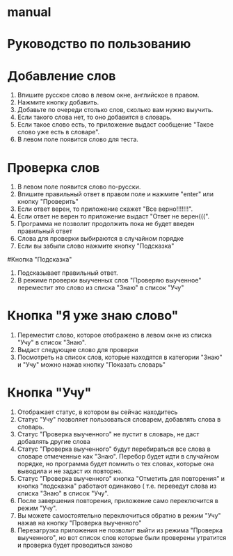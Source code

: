 # manual

# Руководство по пользованию

# Добавление слов

1. Впишите русское слово в левом окне, английское в правом.
2. Нажмите кнопку добавить.
3. Добавьте по очереди столько слов, сколько вам нужно выучить.
4. Если такого слова нет, то оно добавится в словарь.
5. Если такое слово есть, то приложение выдаст сообщение "Такое слово уже есть в словаре".
6. В левом поле появится слово для теста.

# Проверка слов

1. В левом поле появится слово по-русски.
2. Впишите правильный ответ в правом поле и нажмите "enter" или кнопку "Проверить"
3. Если ответ верен, то приложение скажет "Все верно!!!!!!!".
4. Если ответ не верен то приложение выдаст "Ответ не верен(((".
5. Программа не позволит продолжить пока не будет введен правильный ответ
6. Слова для проверки выбираются в случайном порядке
6. Если вы забыли слово нажмите кнопку "Подсказка"

#Кнопка "Подсказка"

1. Подсказывает правильный ответ.
2. В режиме проверки выученных слов "Проверяю выученное" переместит это слово из списка "Знаю" в список "Учу"

# Кнопка "Я уже знаю слово"

1. Переместит слово, которое отображено в левом окне из списка "Учу" в список "Знаю".
2. Выдаст следующее слово для проверки
2. Посмотреть на список слов, которые находятся в категории "Знаю" и "Учу" можно нажав кнопку "Показать словарь"

# Кнопка "Учу"

1. Отображает статус, в котором вы сейчас находитесь
2. Статус "Учу" позволяет пользоваться словарем, добавлять слова в словарь.
2. Статус "Проверка выученного" не пустит в словарь, не даст добавлять другие слова
3. Статус "Проверка выученного" будут перебираться все слова в словаре отмеченные как "Знаю". Перебор будет идти в случайном порядке, но программа будет помнить о тех словах, которые она выводила и не задаст их повторно.
4. Статус "Проверка выученного" кнопка "Отметить для повторения" и кнопка "подсказка" работают одинаково ( т.е. переведут слова из списка "Знаю" в список "Учу".
5. После завершения повторения, приложение само переключится в режим "Учу".
6. Вы можете самостоятельно переключиться обратно в режим "Учу" нажав на кнопку "Проверка выученного"
7. Перезагрузка приложения не позволит выйти из режима "Проверка выученного", но вот список слов которые были проверены утратится и проверка будет проводиться заново